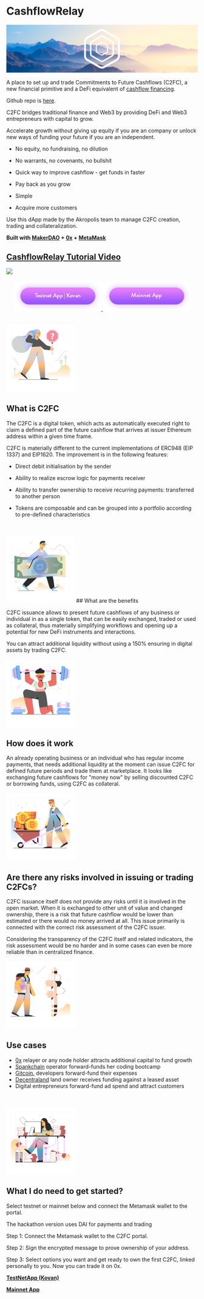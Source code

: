 
# CashflowRelay

<img src="/images/introsmall.png" alt="drawing" />

A place to set up and trade Commitments to Future Cashflows (C2FC), a new financial primitive and a DeFi equivalent of [cashflow financing](https://www.investopedia.com/terms/c/cash-flow-financing.asp).

Github repo is [here](https://github.com/akropolisio/cashflowrelay).

C2FC bridges traditional finance and Web3 by providing DeFi and Web3 entrepreneurs with capital to grow.

Accelerate growth without giving up equity if you are an company or unlock new ways of funding your future if you are an independent.

* No equity, no fundraising, no dilution

* No warrants, no covenants, no bullshit

* Quick way to improve cashflow - get funds in faster

* Pay back as you grow

* Simple

* Acquire more customers


Use this dApp made by the Akropolis team to manage C2FC creation, trading and collateralization.

**Built with [MakerDAO](https://makerdao.com) + [0x](http://0x.org) + [MetaMask](https://metamask.io/)**

## [CashflowRelay Tutorial Video](https://www.youtube.com/watch?v=-FPbc-ttMd4c)

[![](http://i3.ytimg.com/vi/-FPbc-ttMd4/maxresdefault.jpg)](https://www.youtube.com/watch?v=-FPbc-ttMd4c)

<div align="middle">
  <a href="https://testnet.cashflowrelay.com/" target="_blank" rel="noopener noreferrer">
    <img src="/images/development/kovan.png" alt="drawing" width="230">
  </a>
  <a href="https://mainnet.cashflowrelay.com/" target="_blank" rel="noopener noreferrer">
    <img src="/images/development/mainnet.png" alt="drawing" width="230">
  </a>
</div>


</br>
</br>
<img src="/images/development/c2fc/1.png" alt="drawing" width="180"/>


## What is C2FC

The C2FC is a digital token, which acts as automatically executed right to claim a defined part of the future cashflow that arrives at issuer Ethereum address within a given time frame.

C2FC is materially different to the current implementations of ERC948 (EIP 1337) and EIP1620. The improvement is in the following features: 

* Direct debit initialisation by the sender

* Ability to realize escrow logic for payments receiver

* Ability to transfer ownership to receive recurring payments: transferred to another person

* Tokens are composable and can be grouped into a portfolio according to pre-defined characteristics

</br>
</br>

<img src="/images/development/c2fc/2.png" alt="drawing" width="180"/>
## What are the benefits

C2FC issuance allows to present future cashflows of any business or individual in as a single token, that can be easily exchanged, traded or used as collateral, thus materially simplifying workflows and opening up a potential for new DeFi instruments and interactions.

You can attract additional liquidity without using a 150% ensuring in digital assets by trading C2FC.
</br>
</br>
<img src="/images/development/c2fc/3.png" alt="drawing" width="180"/>

## How does it work

An already operating business or an individual who has regular income payments, that needs additional liquidity at the moment can issue C2FC for defined future periods and trade them at marketplace. It looks like exchanging future cashflows for "money now" by selling discounted C2FC or borrowing funds, using C2FC as collateral. 
</br>
</br>
<img src="/images/development/c2fc/4.png" alt="drawing" width="180"/>

## Are there any risks involved in issuing or trading C2FCs?

C2FC issuance itself does not provide any risks until it is involved in the open market. When it is exchanged to other unit of value and changed ownership, there is a risk that future cashflow would be lower than estimated or there would no money arrived at all. This issue primarily is connected with the correct risk assessment of the C2FC issuer.

Considering the transparency of the C2FC itself and related indicators, the risk assessment would be no harder and in some cases can even be more reliable than in centralized finance. 
</br>
</br>
<img src="/images/development/c2fc/5.png" alt="drawing" width="180"/>

## Use cases

* [0x](http://0x.org) relayer or any node holder attracts additional capital to fund growth
* [Spankchain](https://spankchain.com/) operator forward-funds her coding bootcamp
* [Gitcoin.](https://gitcoin.co/) developers forward-fund their expenses
* [Decentraland](https://decentraland.org/) land owner receives funding against a leased asset
* Digital entrepreneurs forward-fund ad spend and attract customers
</br>
</br>

<img src="/images/development/c2fc/6.png" alt="drawing" width="180"/>

## What I do need to get started?

Select testnet or mainnet below and connect the Metamask wallet to the portal. 

The hackathon version uses DAI for payments and trading 

Step 1: Connect the Metamask wallet to the C2FC portal. 

Step 2: Sign the encrypted message to prove ownership of your address. 

Step 3: Select options you want and get ready to own the first C2FC, linked personally to you. Now you can trade it on 0x.


 [**TestNetApp (Kovan)**](https://testnet.cashflowrelay.com/)

 [**Mainnet App**](https://mainnet.cashflowrelay.com/)

</br>
</br>